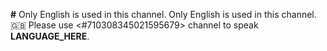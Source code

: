 **#** Only English is used in this channel. Only English is used in this channel. 🇬🇧 Please use <#710308345021595679> channel to speak **LANGUAGE_HERE**.